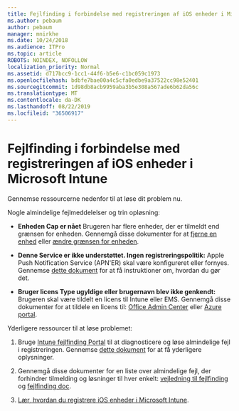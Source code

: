 ```yaml
---
title: Fejlfinding i forbindelse med registreringen af iOS enheder i Microsoft Intune
ms.author: pebaum
author: pebaum
manager: mnirkhe
ms.date: 10/24/2018
ms.audience: ITPro
ms.topic: article
ROBOTS: NOINDEX, NOFOLLOW
localization_priority: Normal
ms.assetid: d717bcc9-1cc1-44f6-b5e6-c1bc059c1973
ms.openlocfilehash: bdbfe7bae00a4c5cfa0edbe9a37522cc98e52401
ms.sourcegitcommit: 1d98db8acb9959aba3b5e308a567ade6b62da56c
ms.translationtype: MT
ms.contentlocale: da-DK
ms.lasthandoff: 08/22/2019
ms.locfileid: "36506917"
---
```

# <a name="troubleshoot-issues-with-enrolling-ios-devices-in-microsoft-intune"></a>Fejlfinding i forbindelse med registreringen af iOS enheder i Microsoft Intune

Gennemse ressourcerne nedenfor til at løse dit problem nu. 
  
Nogle almindelige fejlmeddelelser og trin opløsning:
  
- **Enheden Cap er nået** Brugeren har flere enheder, der er tilmeldt end grænsen for enheden. Gennemgå disse dokumenter for at [fjerne en enhed](https://docs.microsoft.com/intune/devices-wipe) eller [ændre grænsen for enheden](https://docs.microsoft.com/intune/enrollment-restrictions-set#set-device-limit-restrictions).
    
- **Denne Service er ikke understøttet. Ingen registreringspolitik:** Apple Push Notification Service (APN'ER) skal være konfigureret eller fornyes. Gennemse [dette dokument](https://docs.microsoft.com/intune/apple-mdm-push-certificate-get) for at få instruktioner om, hvordan du gør det. 
    
- **Bruger licens Type ugyldige eller brugernavn blev ikke genkendt:** Brugeren skal være tildelt en licens til Intune eller EMS. Gennemgå disse dokumenter for at tildele en licens til: [Office Admin Center](https://docs.microsoft.com/intune/licenses-assign) eller [Azure portal](https://docs.microsoft.com/azure/active-directory/license-users-groups).
    
Yderligere ressourcer til at løse problemet:
  
1. Bruge [Intune fejlfinding Portal](https://devicemanagement.microsoft.com/#blade/Microsoft_Intune_DeviceSettings/TroubleshootBlade) til at diagnosticere og løse almindelige fejl i registreringen. Gennemse [dette dokument](https://docs.microsoft.com/intune/help-desk-operators) for at få yderligere oplysninger. 
    
2. Gennemgå disse dokumenter for en liste over almindelige fejl, der forhindrer tilmelding og løsninger til hver enkelt: [vejledning til fejlfinding](https://support.microsoft.com/help/4039809/troubleshooting-ios-device-enrollment-in-intune) og [fejlfinding doc](https://docs.microsoft.com/intune-classic/troubleshoot/troubleshoot-device-enrollment-in-intune).
    
3. [Lær, hvordan du registrere iOS enheder i Microsoft Intune](https://docs.microsoft.com/intune/ios-enroll).
    

